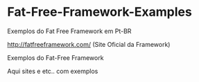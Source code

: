 # Fat-Free-Framework-Examples
Exemplos do Fat Free Framework em Pt-BR

http://fatfreeframework.com/  (Site Oficial da Framework)

Exemplos do Fat-Free Framework

Aqui sites e etc.. com exemplos
